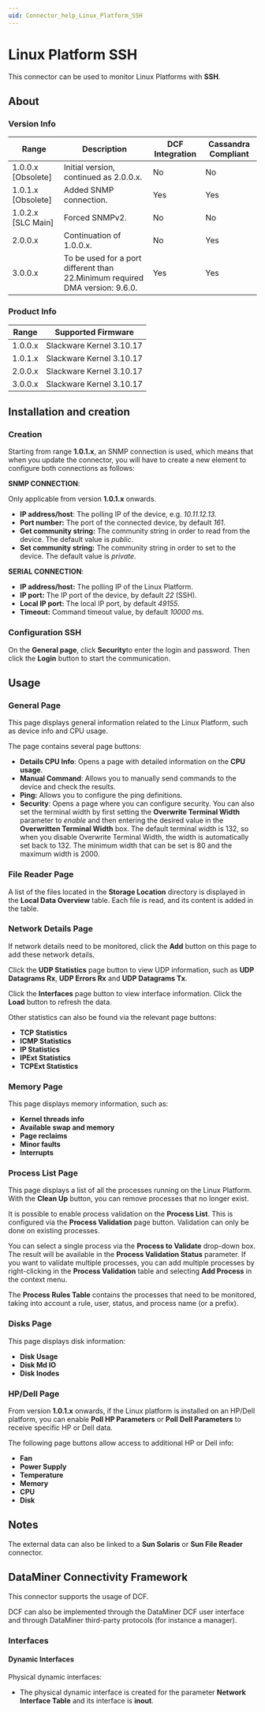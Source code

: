 ```yaml
---
uid: Connector_help_Linux_Platform_SSH
---
```


# Linux Platform SSH

This connector can be used to monitor Linux Platforms with **SSH**.

## About

### Version Info

| **Range**            | **Description**                                                              | **DCF Integration** | **Cassandra Compliant** |
|----------------------|------------------------------------------------------------------------------|---------------------|-------------------------|
| 1.0.0.x \[Obsolete\] | Initial version, continued as 2.0.0.x.                                       | No                  | No                      |
| 1.0.1.x \[Obsolete\] | Added SNMP connection.                                                       | Yes                 | Yes                     |
| 1.0.2.x \[SLC Main\] | Forced SNMPv2.                                                               | No                  | No                      |
| 2.0.0.x              | Continuation of 1.0.0.x.                                                     | No                  | Yes                     |
| 3.0.0.x              | To be used for a port different than 22.Minimum required DMA version: 9.6.0. | Yes                 | Yes                     |

### Product Info

| **Range** | **Supported Firmware**   |
|-----------|--------------------------|
| 1.0.0.x   | Slackware Kernel 3.10.17 |
| 1.0.1.x   | Slackware Kernel 3.10.17 |
| 2.0.0.x   | Slackware Kernel 3.10.17 |
| 3.0.0.x   | Slackware Kernel 3.10.17 |

## Installation and creation

### Creation

Starting from range **1.0.1.x**, an SNMP connection is used, which means that when you update the connector, you will have to create a new element to configure both connections as follows:

**SNMP CONNECTION**:

Only applicable from version **1.0.1.x** onwards.

- **IP address/host**: The polling IP of the device, e.g. *10.11.12.13.*
- **Port number:** The port of the connected device, by default *161*.
- **Get community string:** The community string in order to read from the device. The default value is *public*.
- **Set community string:** The community string in order to set to the device. The default value is *private*.

**SERIAL CONNECTION**:

- **IP address/host:** The polling IP of the Linux Platform.
- **IP port:** The IP port of the device, by default *22* (SSH).
- **Local IP port:** The local IP port, by default *49155*.
- **Timeout:** Command timeout value, by default *10000* ms.

### Configuration SSH

On the **General page**, click **Security**to enter the login and password. Then click the **Login** button to start the communication.

## Usage

### General Page

This page displays general information related to the Linux Platform, such as device info and CPU usage.

The page contains several page buttons:

- **Details CPU Info**: Opens a page with detailed information on the **CPU usage**.
- **Manual Command**: Allows you to manually send commands to the device and check the results.
- **Ping:** Allows you to configure the ping definitions.
- **Security**: Opens a page where you can configure security. You can also set the terminal width by first setting the **Overwrite Terminal Width** parameter to *enable* and then entering the desired value in the **Overwritten Terminal Width** box. The default terminal width is 132, so when you disable Overwrite Terminal Width, the width is automatically set back to 132. The minimum width that can be set is 80 and the maximum width is 2000.

### File Reader Page

A list of the files located in the **Storage Location** directory is displayed in the **Local Data Overview** table. Each file is read, and its content is added in the table.

### Network Details Page

If network details need to be monitored, click the **Add** button on this page to add these network details.

Click the **UDP Statistics** page button to view UDP information, such as **UDP Datagrams Rx**, **UDP Errors Rx** and **UDP Datagrams Tx**.

Click the **Interfaces** page button to view interface information. Click the **Load** button to refresh the data.

Other statistics can also be found via the relevant page buttons:

- **TCP Statistics**
- **ICMP Statistics**
- **IP Statistics**
- **IPExt Statistics**
- **TCPExt Statistics**

### Memory Page

This page displays memory information, such as:

- **Kernel threads info**
- **Available swap and memory**
- **Page reclaims**
- **Minor faults**
- **Interrupts**

### Process List Page

This page displays a list of all the processes running on the Linux Platform. With the **Clean Up** button, you can remove processes that no longer exist.

It is possible to enable process validation on the **Process List**. This is configured via the **Process Validation** page button. Validation can only be done on existing processes.

You can select a single process via the **Process to Validate** drop-down box. The result will be available in the **Process Validation Status** parameter. If you want to validate multiple processes, you can add multiple processes by right-clicking in the **Process Validation** table and selecting **Add Process** in the context menu.

The **Process Rules Table** contains the processes that need to be monitored, taking into account a rule, user, status, and process name (or a prefix).

### Disks Page

This page displays disk information:

- **Disk Usage**
- **Disk Md IO**
- **Disk Inodes**

### HP/Dell Page

From version **1.0.1.x** onwards, if the Linux platform is installed on an HP/Dell platform, you can enable **Poll HP Parameters** or **Poll Dell Parameters** to receive specific HP or Dell data.

The following page buttons allow access to additional HP or Dell info:

- **Fan**
- **Power Supply**
- **Temperature**
- **Memory**
- **CPU**
- **Disk**

## Notes

The external data can also be linked to a **Sun Solaris** or **Sun File Reader** connector.

## DataMiner Connectivity Framework

This connector supports the usage of DCF.

DCF can also be implemented through the DataMiner DCF user interface and through DataMiner third-party protocols (for instance a manager).

### Interfaces

#### Dynamic Interfaces

Physical dynamic interfaces:

- The physical dynamic interface is created for the parameter **Network Interface Table** and its interface is **inout**.
